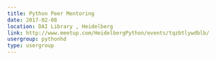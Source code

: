 ```yaml
---
title: Python Peer Mentoring
date: 2017-02-08
location: DAI Library , Heidelberg
link: http://www.meetup.com/HeidelbergPython/events/tqzbtlywdblb/
usergroup: pythonhd
type: usergroup
---
```

